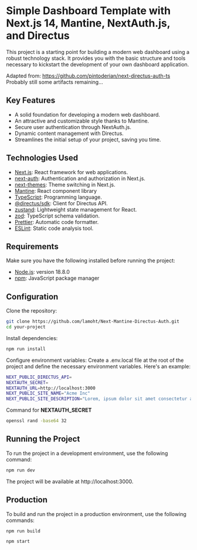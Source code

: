 # Simple Dashboard Template with Next.js 14, Mantine, NextAuth.js, and Directus

This project is a starting point for building a modern web dashboard using a robust technology stack. It provides you with the basic structure and tools necessary to kickstart the development of your own dashboard application.

Adapted from: https://github.com/pintoderian/next-directus-auth-ts 
Probably still some artifacts remaining...

## Key Features

- A solid foundation for developing a modern web dashboard.
- An attractive and customizable style thanks to Mantine.
- Secure user authentication through NextAuth.js.
- Dynamic content management with Directus.
- Streamlines the initial setup of your project, saving you time.


## Technologies Used

- [Next.js](https://nextjs.org/): React framework for web applications.
- [next-auth](https://next-auth.js.org/): Authentication and authorization in Next.js.
- [next-themes](https://github.com/pacocoursey/next-themes): Theme switching in Next.js.
- [Mantine](https://mantine.dev): React component library
- [TypeScript](https://www.typescriptlang.org/): Programming language.
- [@directus/sdk](https://docs.directus.io/guides/sdk/): Client for Directus API.
- [zustand](https://github.com/pmndrs/zustand): Lightweight state management for React.
- [zod](https://github.com/colinhacks/zod): TypeScript schema validation.
- [Prettier](https://prettier.io/): Automatic code formatter.
- [ESLint](https://eslint.org/): Static code analysis tool.

## Requirements

Make sure you have the following installed before running the project:

- [Node.js](https://nodejs.org/): version 18.8.0
- [npm](https://www.npmjs.com/): JavaScript package manager

## Configuration

Clone the repository:

```bash
git clone https://github.com/lamoht/Next-Mantine-Directus-Auth.git
cd your-project
```

Install dependencies:

```bash
npm run install
```



Configure environment variables:
Create a .env.local file at the root of the project and define the necessary environment variables. Here's an example:

```bash
NEXT_PUBLIC_DIRECTUS_API=
NEXTAUTH_SECRET=
NEXTAUTH_URL=http://localhost:3000
NEXT_PUBLIC_SITE_NAME="Acme Inc"
NEXT_PUBLIC_SITE_DESCRIPTION="Lorem, ipsum dolor sit amet consectetur adipisicing elit."

```

Command for **NEXTAUTH_SECRET**

```bash
openssl rand -base64 32
```

## Running the Project

To run the project in a development environment, use the following command:

```bash
npm run dev
```

The project will be available at http://localhost:3000.

## Production

To build and run the project in a production environment, use the following commands:

```bash
npm run build

npm start
```
